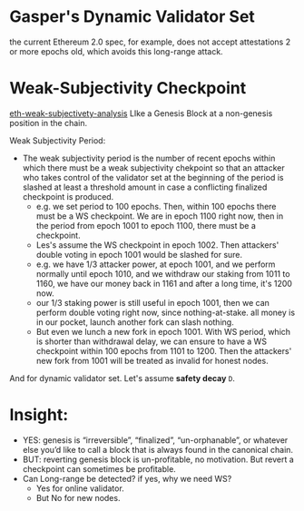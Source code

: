 # Gasper's Dynamic Validator Set
the current Ethereum 2.0 spec, for example, does not accept attestations 2 or more epochs old, which avoids this long-range attack.

# Weak-Subjectivity Checkpoint
[eth-weak-subjectivety-analysis](https://notes.ethereum.org/@adiasg/weak-subjectvity-eth2)
LIke a Genesis Block at a non-genesis position in the chain.

Weak Subjectivity Period:
- The weak subjectivity period is the number of recent epochs within which there must be a weak subjectivity chekpoint so that an attacker who takes control of the validator set at the beginning of the period is slashed at least a threshold amount in case a conflicting finalized checkpoint is produced.
    - e.g. we set period to 100 epochs. Then, within 100 epochs there must be a WS checkpoint. We are in epoch 1100 right now, then in the period from epoch 1001 to epoch 1100, there must be a checkpoint.
    - Les's assume the WS checkpoint in epoch 1002. Then attackers' double voting in epoch 1001 would be slashed for sure.
    - e.g. we have 1/3 attacker power, at epoch 1001, and we perform normally until epoch 1010, and we withdraw our staking from 1011 to 1160, we have our money back in 1161 and after a long time, it's 1200 now.
    - our 1/3 staking power is still useful in epoch 1001, then we can perform double voting right now, since nothing-at-stake. all money is in our pocket, launch another fork can slash nothing.
    - But even we lunch a new fork in epoch 1001. With WS period, which is shorter than withdrawal delay, we can ensure to have a WS checkpoint within 100 epochs from 1101 to 1200. Then the attackers' new fork from 1001 will be treated as invalid for honest nodes.

And for dynamic validator set. Let's assume **safety decay** `D`. 




# Insight:
- YES: genesis is “irreversible”, “finalized”, “un-orphanable”, or whatever else you’d like to call a block that is always found in the canonical chain.
- BUT: reverting genesis block is un-profitable, no motivation. But revert a checkpoint can sometimes be profitable.
- Can Long-range be detected? if yes, why we need WS?
    - Yes for online validator.
    - But No for new nodes.